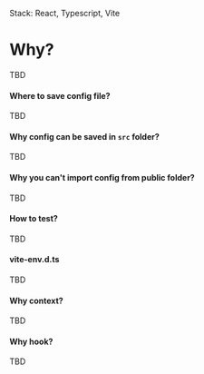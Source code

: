 Stack: React, Typescript, Vite

# Why?

TBD

#### Where to save config file?

TBD

#### Why config can be saved in `src` folder?

TBD

#### Why you can't import config from public folder?

TBD

#### How to test?

TBD

#### vite-env.d.ts

TBD

#### Why context?

TBD

#### Why hook?

TBD